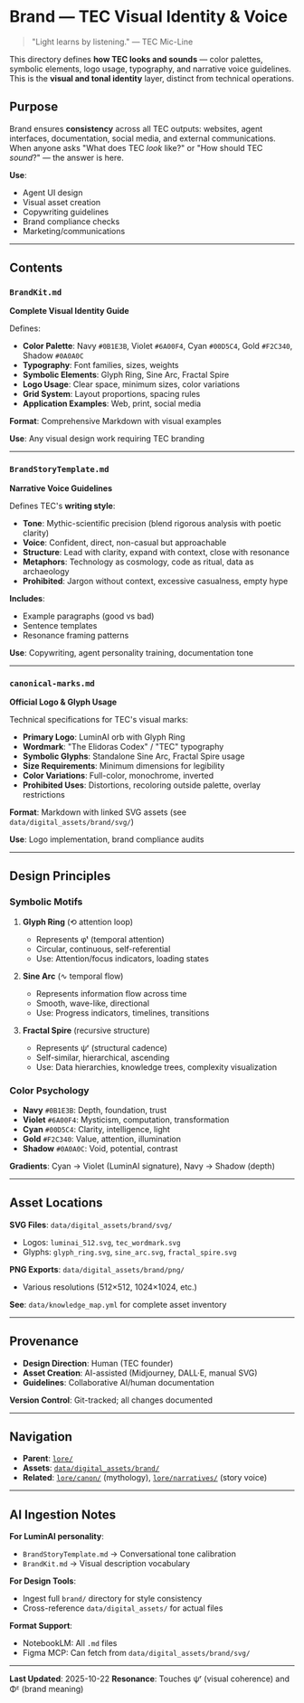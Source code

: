 # Brand — TEC Visual Identity & Voice

> "Light learns by listening." — TEC Mic-Line

This directory defines **how TEC looks and sounds** — color palettes, symbolic elements, logo usage, typography, and narrative voice guidelines. This is the **visual and tonal identity** layer, distinct from technical operations.

## Purpose

Brand ensures **consistency** across all TEC outputs: websites, agent interfaces, documentation, social media, and external communications. When anyone asks "What does TEC *look* like?" or "How should TEC *sound*?" — the answer is here.

**Use**:

- Agent UI design
- Visual asset creation
- Copywriting guidelines
- Brand compliance checks
- Marketing/communications

---

## Contents

### `BrandKit.md`

**Complete Visual Identity Guide**

Defines:

- **Color Palette**: Navy `#0B1E3B`, Violet `#6A00F4`, Cyan `#00D5C4`, Gold `#F2C340`, Shadow `#0A0A0C`
- **Typography**: Font families, sizes, weights
- **Symbolic Elements**: Glyph Ring, Sine Arc, Fractal Spire
- **Logo Usage**: Clear space, minimum sizes, color variations
- **Grid System**: Layout proportions, spacing rules
- **Application Examples**: Web, print, social media

**Format**: Comprehensive Markdown with visual examples

**Use**: Any visual design work requiring TEC branding

---

### `BrandStoryTemplate.md`

**Narrative Voice Guidelines**

Defines TEC's **writing style**:

- **Tone**: Mythic-scientific precision (blend rigorous analysis with poetic clarity)
- **Voice**: Confident, direct, non-casual but approachable
- **Structure**: Lead with clarity, expand with context, close with resonance
- **Metaphors**: Technology as cosmology, code as ritual, data as archaeology
- **Prohibited**: Jargon without context, excessive casualness, empty hype

**Includes**:

- Example paragraphs (good vs bad)
- Sentence templates
- Resonance framing patterns

**Use**: Copywriting, agent personality training, documentation tone

---

### `canonical-marks.md`

**Official Logo & Glyph Usage**

Technical specifications for TEC's visual marks:

- **Primary Logo**: LuminAI orb with Glyph Ring
- **Wordmark**: "The Elidoras Codex" / "TEC" typography
- **Symbolic Glyphs**: Standalone Sine Arc, Fractal Spire usage
- **Size Requirements**: Minimum dimensions for legibility
- **Color Variations**: Full-color, monochrome, inverted
- **Prohibited Uses**: Distortions, recoloring outside palette, overlay restrictions

**Format**: Markdown with linked SVG assets (see `data/digital_assets/brand/svg/`)

**Use**: Logo implementation, brand compliance audits

---

## Design Principles

### Symbolic Motifs

1. **Glyph Ring** (⟲ attention loop)
   - Represents φᵗ (temporal attention)
   - Circular, continuous, self-referential
   - Use: Attention/focus indicators, loading states

2. **Sine Arc** (∿ temporal flow)
   - Represents information flow across time
   - Smooth, wave-like, directional
   - Use: Progress indicators, timelines, transitions

3. **Fractal Spire** (recursive structure)
   - Represents ψʳ (structural cadence)
   - Self-similar, hierarchical, ascending
   - Use: Data hierarchies, knowledge trees, complexity visualization

### Color Psychology

- **Navy** `#0B1E3B`: Depth, foundation, trust
- **Violet** `#6A00F4`: Mysticism, computation, transformation
- **Cyan** `#00D5C4`: Clarity, intelligence, light
- **Gold** `#F2C340`: Value, attention, illumination
- **Shadow** `#0A0A0C`: Void, potential, contrast

**Gradients**: Cyan → Violet (LuminAI signature), Navy → Shadow (depth)

---

## Asset Locations

**SVG Files**: `data/digital_assets/brand/svg/`

- Logos: `luminai_512.svg`, `tec_wordmark.svg`
- Glyphs: `glyph_ring.svg`, `sine_arc.svg`, `fractal_spire.svg`

**PNG Exports**: `data/digital_assets/brand/png/`

- Various resolutions (512×512, 1024×1024, etc.)

**See**: `data/knowledge_map.yml` for complete asset inventory

---

## Provenance

- **Design Direction**: Human (TEC founder)
- **Asset Creation**: AI-assisted (Midjourney, DALL·E, manual SVG)
- **Guidelines**: Collaborative AI/human documentation

**Version Control**: Git-tracked; all changes documented

---

## Navigation

- **Parent**: [`lore/`](../README.md)
- **Assets**: [`data/digital_assets/brand/`](../../data/digital_assets/brand/)
- **Related**: [`lore/canon/`](../canon/README.md) (mythology), [`lore/narratives/`](../narratives/README.md) (story voice)

---

## AI Ingestion Notes

**For LuminAI personality**:

- `BrandStoryTemplate.md` → Conversational tone calibration
- `BrandKit.md` → Visual description vocabulary

**For Design Tools**:

- Ingest full `brand/` directory for style consistency
- Cross-reference `data/digital_assets/` for actual files

**Format Support**:

- NotebookLM: All `.md` files
- Figma MCP: Can fetch from `data/digital_assets/brand/svg/`

---

**Last Updated**: 2025-10-22
**Resonance**: Touches ψʳ (visual coherence) and Φᴱ (brand meaning)
